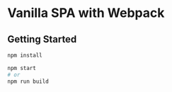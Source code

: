 # Vanilla SPA with Webpack

## Getting Started

```bash
npm install
```

```bash
npm start
# or
npm run build
```
